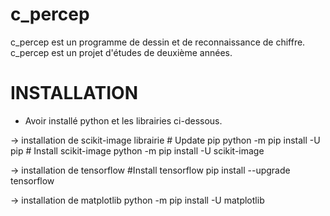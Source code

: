 # c_percep

c_percep est un programme de dessin et de reconnaissance de chiffre.
c_percep est un projet d'études de deuxième années.

# INSTALLATION
- Avoir installé python et les librairies ci-dessous.

-> installation de scikit-image librairie
    # Update pip
    python -m pip install -U pip
    # Install scikit-image
    python -m pip install -U scikit-image

-> installation de tensorflow
    #Install tensorflow
    pip install --upgrade tensorflow

-> installation de matplotlib
    python -m pip install -U matplotlib
